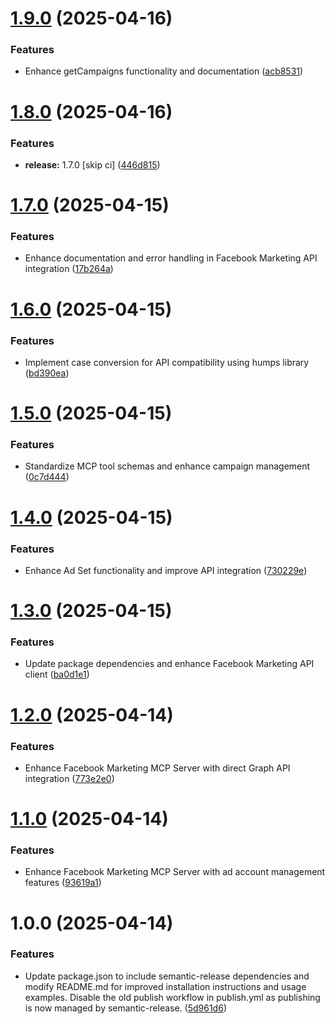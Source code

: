 # [1.9.0](https://github.com/hafidsousa/meta-mcp/compare/v1.8.0...v1.9.0) (2025-04-16)


### Features

* Enhance getCampaigns functionality and documentation ([acb8531](https://github.com/hafidsousa/meta-mcp/commit/acb853189bc0afd630b75acd2413ab20ec3daeea))

# [1.8.0](https://github.com/hafidsousa/meta-mcp/compare/v1.7.0...v1.8.0) (2025-04-16)


### Features

* **release:** 1.7.0 [skip ci] ([446d815](https://github.com/hafidsousa/meta-mcp/commit/446d8155559479f17a4dfc41ce69e93ccd82d426))

# [1.7.0](https://github.com/hafidsousa/meta-mcp/compare/v1.6.0...v1.7.0) (2025-04-15)


### Features

* Enhance documentation and error handling in Facebook Marketing API integration ([17b264a](https://github.com/hafidsousa/meta-mcp/commit/17b264a5d93a256bf75f8f4f88f991ef13f3debe))

# [1.6.0](https://github.com/hafidsousa/meta-mcp/compare/v1.5.0...v1.6.0) (2025-04-15)


### Features

* Implement case conversion for API compatibility using humps library ([bd390ea](https://github.com/hafidsousa/meta-mcp/commit/bd390ea7c56073a757db1485dc460905af91bda9))

# [1.5.0](https://github.com/hafidsousa/meta-mcp/compare/v1.4.0...v1.5.0) (2025-04-15)


### Features

* Standardize MCP tool schemas and enhance campaign management ([0c7d444](https://github.com/hafidsousa/meta-mcp/commit/0c7d4441e5904eb81338761f462dffafabd5f5f6))

# [1.4.0](https://github.com/hafidsousa/meta-mcp/compare/v1.3.0...v1.4.0) (2025-04-15)


### Features

* Enhance Ad Set functionality and improve API integration ([730229e](https://github.com/hafidsousa/meta-mcp/commit/730229e166bad95f9c06845fcfdf88f92459f895))

# [1.3.0](https://github.com/hafidsousa/meta-mcp/compare/v1.2.0...v1.3.0) (2025-04-15)


### Features

* Update package dependencies and enhance Facebook Marketing API client ([ba0d1e1](https://github.com/hafidsousa/meta-mcp/commit/ba0d1e14a372da101b6f43deee5845af4a51208c))

# [1.2.0](https://github.com/hafidsousa/meta-mcp/compare/v1.1.0...v1.2.0) (2025-04-14)


### Features

* Enhance Facebook Marketing MCP Server with direct Graph API integration ([773e2e0](https://github.com/hafidsousa/meta-mcp/commit/773e2e0287acae3dcc4fb753441f7d0f82692f37))

# [1.1.0](https://github.com/hafidsousa/meta-mcp/compare/v1.0.0...v1.1.0) (2025-04-14)


### Features

* Enhance Facebook Marketing MCP Server with ad account management features ([93619a1](https://github.com/hafidsousa/meta-mcp/commit/93619a10d47358b0a1c7d51d91347021b47c265f))

# 1.0.0 (2025-04-14)


### Features

* Update package.json to include semantic-release dependencies and modify README.md for improved installation instructions and usage examples. Disable the old publish workflow in publish.yml as publishing is now managed by semantic-release. ([5d961d6](https://github.com/hafidsousa/meta-mcp/commit/5d961d65bd3c03be1802d3ecbfbf8e08926ab314))
